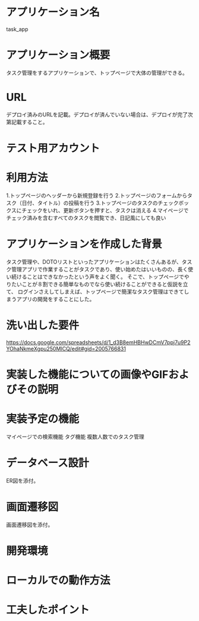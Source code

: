 # アプリケーション名
 task_app

# アプリケーション概要
 タスク管理をするアプリケーションで、トップページで大体の管理ができる。

# URL
 デプロイ済みのURLを記載。デプロイが済んでいない場合は、デプロイが完了次第記載すること。

# テスト用アカウント

# 利用方法
 1.トップページのヘッダーから新規登録を行う
 2.トップページのフォームからタスク（日付、タイトル）の投稿を行う
 3.トップページのタスクのチェックボックスにチェックをいれ、更新ボタンを押すと、タスクは消える
 4.マイページでチェック済みを含むすべてのタスクを閲覧でき、日記風にしても良い

# アプリケーションを作成した背景
 タスク管理や、DOTOリストといったアプリケーションはたくさんあるが、タスク管理アプリで作業することがタスクであり、使い始めたはいいものの、長く使い続けることはできなかったという声をよく聞く。
 そこで、トップページでやりたいことが８割できる簡単なものでなら使い続けることができると仮説を立て、 ログインさえしてしまえば、トップページで簡潔なタスク管理はできてしまうアプリの開発をすることにした。

# 洗い出した要件
 https://docs.google.com/spreadsheets/d/1_d3B8emHBHwDCmV7ppj7u9P2YOhaNkmeXgpu250MICQ/edit#gid=2005766831

# 実装した機能についての画像やGIFおよびその説明

# 実装予定の機能
 マイページでの検索機能
 タグ機能
 複数人数でのタスク管理

# データベース設計
 ER図を添付。

# 画面遷移図
 画面遷移図を添付。

# 開発環境

# ローカルでの動作方法

# 工夫したポイント